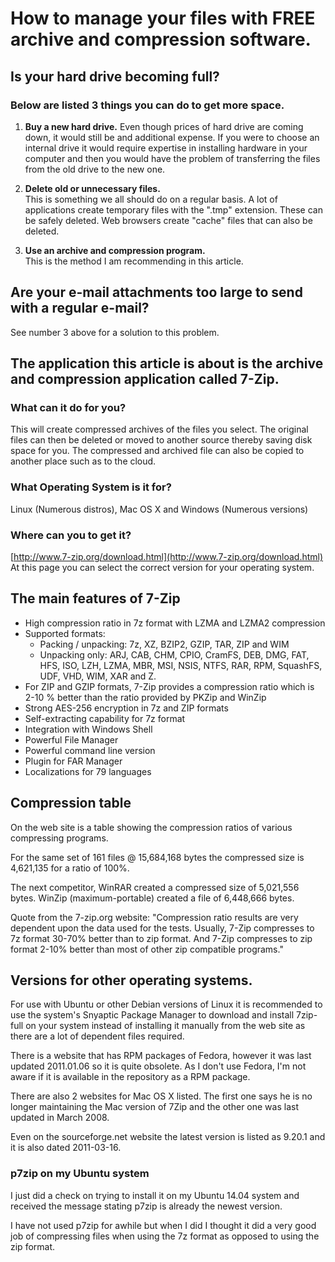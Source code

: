 # How to manage your files with FREE archive and compression software.

## Is your hard drive becoming full?

### Below are listed 3 things you can do to get more space.

1. **Buy a new hard drive.**
Even though prices of hard drive are coming down, it would still be and additional expense.  If you were to choose an internal drive it would require expertise in installing hardware in your computer and then you would have the problem of transferring the files from the old drive to the new one.

1. **Delete old or unnecessary files.**  
This is something we all should do on a regular basis. A lot of applications create temporary files with the ".tmp" extension.  These can be safely deleted. Web browsers create "cache" files that can also be deleted.

1. **Use an archive and compression program.**  
This is the method I am recommending in this article.

## Are your e-mail attachments too large to send with a regular e-mail?  
See number 3 above for a solution to this problem.

## The application this article is about is the archive and compression application called 7-Zip.

### What can it do for you?
This will create compressed archives of the files you select. The original files can then be deleted or moved to another source thereby saving disk space for you. The compressed and archived file can also be copied to another place such as to the cloud.

### What Operating System is it for? 
Linux (Numerous distros), Mac OS X and Windows (Numerous versions)

### Where can you to get it?

[http://www.7-zip.org/download.html](http://www.7-zip.org/download.html)
At this page you can select the correct version for your operating system.

## The main features of 7-Zip

* High compression ratio in 7z format with LZMA and LZMA2 compression
* Supported formats:
    * Packing / unpacking: 7z, XZ, BZIP2, GZIP, TAR, ZIP and WIM
    * Unpacking only: ARJ, CAB, CHM, CPIO, CramFS, DEB, DMG, FAT, HFS, ISO, LZH, LZMA, MBR, MSI, NSIS, NTFS, RAR, RPM, SquashFS, UDF, VHD, WIM, XAR and Z.
* For ZIP and GZIP formats, 7-Zip provides a compression ratio which is 2-10 % better than the ratio provided by PKZip and WinZip
* Strong AES-256 encryption in 7z and ZIP formats
* Self-extracting capability for 7z format
* Integration with Windows Shell
* Powerful File Manager
* Powerful command line version
* Plugin for FAR Manager
* Localizations for 79 languages

## Compression table

On the web site is a table showing the compression ratios of various compressing programs.  

For the same set of 161 files @ 15,684,168 bytes the compressed size is 4,621,135 for a ratio of 100%. 

The next competitor, WinRAR created a compressed size of 5,021,556 bytes. WinZip (maximum-portable) created a file of 6,448,666 bytes.

Quote from the 7-zip.org website: "Compression ratio results are very dependent upon the data used for the tests. Usually, 7-Zip compresses to 7z format 30-70% better than to zip format. And 7-Zip compresses to zip format 2-10% better than most of other zip compatible programs."

## Versions for other operating systems.

For use with Ubuntu or other Debian versions of Linux it is recommended to use the system's Snyaptic Package Manager to download and install 7zip-full on your system instead of installing it manually from the web site as there are a lot of dependent files required.

There is a website that has RPM packages of Fedora, however it was last updated 2011.01.06 so it is quite obsolete. As I don't use Fedora, I'm not aware if it is available in the repository as a RPM package.

There are also 2 websites for Mac OS X listed.  The first one says he is no longer maintaining the Mac version of 7Zip and the other one was last updated in March 2008.

Even on the sourceforge.net website the latest version is listed as 9.20.1 and it is also dated 2011-03-16.

### p7zip on my Ubuntu system

I just did a check on trying to install it on my Ubuntu 14.04 system and received the message stating p7zip is already the newest version.

I have not used p7zip for awhile but when I did I thought it did a very good job of compressing files when using the 7z format as opposed to using the zip format.
